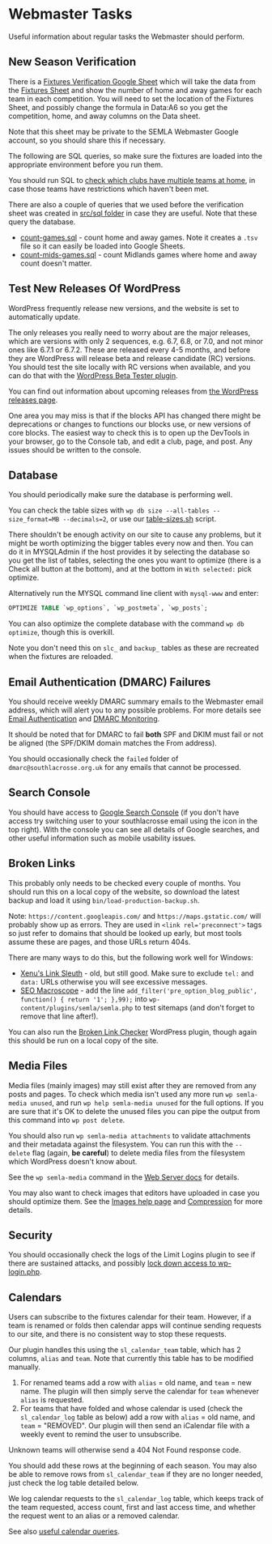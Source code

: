 # Webmaster Tasks

Useful information about regular tasks the Webmaster should perform.

## New Season Verification

There is a [Fixtures Verification Google Sheet](https://docs.google.com/spreadsheets/d/11LgFqD4acY9KPVCZQqu9i9PYwPC6qdfF3pHbhUncxb0/edit?usp=sharing) which will take the data from the [Fixtures Sheet](fixtures-sheet-format.md) and show the number of home and away games for each team in each competition. You will need to set the location of the Fixtures Sheet, and possibly change the formula in Data:A6 so you get the competition, home, and away columns on the Data sheet.

Note that this sheet may be private to the SEMLA Webmaster Google account, so you should share this if necessary.

The following are SQL queries, so make sure the fixtures are loaded into the appropriate environment before you run them.

You should run SQL to [check which clubs have multiple teams at home](../src/sql/multiple-teams-at-home.sql), in case those teams have restrictions which haven't been met.

There are also a couple of queries that we used before the verification sheet was created in [src/sql folder](../src/sql/) in case they are useful. Note that these query the database.

* [count-games.sql](../src/sql/count-games.sql) - count home and away games. Note it creates a `.tsv` file so it can easily be loaded into Google Sheets.
* [count-mids-games.sql](../src/sql/count-mids-games.sql) - count Midlands games where home and away count doesn't matter.

## Test New Releases Of WordPress

WordPress frequently release new versions, and the website is set to automatically update.

The only releases you really need to worry about are the major releases, which are versions with only 2 sequences, e.g. 6.7, 6.8, or 7.0, and not minor ones like 6.7.1 or 6.7.2. These are released every 4-5 months, and before they are WordPress will release beta and release candidate (RC) versions. You should test the site locally with RC versions when available, and you can do that with the [WordPress Beta Tester plugin](development-plugins.md#wordpress-beta-tester).

You can find out information about upcoming releases from [the WordPress releases page](https://wordpress.org/news/category/releases/).

One area you may miss is that if the blocks API has changed there might be deprecations or changes to functions our blocks use, or new versions of core blocks. The easiest way to check this is to open up the DevTools in your browser, go to the Console tab, and edit a club, page, and post. Any issues should be written to the console.

## Database

You should periodically make sure the database is performing well.

You can check the table sizes with `wp db size --all-tables --size_format=MB --decimals=2`, or use our [table-sizes.sh](../bin/table-sizes.sh) script.

There shouldn't be enough activity on our site to cause any problems, but it might be worth optimizing the bigger tables every now and then. You can do it in MYSQLAdmin if the host provides it by selecting the database so you get the list of tables, selecting the ones you want to optimize (there is a Check all button at the bottom), and at the bottom in `With selected:` pick optimize.

Alternatively run the MYSQL command line client with `mysql-www` and enter:

```SQL
OPTIMIZE TABLE `wp_options`, `wp_postmeta`, `wp_posts`;
```

You can also optimize the complete database with the command `wp db optimize`, though this is overkill.

Note you don't need this on `slc_` and `backup_` tables as these are recreated when the fixtures are reloaded.

## Email Authentication (DMARC) Failures

You should receive weekly DMARC summary emails to the Webmaster email address, which will alert you to any possible problems. For more details see [Email Authentication](setting-up-server.md#email-authentication) and [DMARC Monitoring](setting-up-server.md#dmarc-monitoring).

It should be noted that for DMARC to fail **both** SPF and DKIM must fail or not be aligned (the SPF/DKIM domain matches the From address).

You should occasionally check the `failed` folder of `dmarc@southlacrosse.org.uk` for any emails that cannot be processed.

## Search Console

You should have access to [Google Search Console](https://search.google.com/search-console?resource_id=sc-domain:southlacrosse.org.uk) (if you don't have access try switching user to your southlacrosse email using the icon in the top right). With the console you can see all details of Google searches, and other useful information such as mobile usability issues.

## Broken Links

This probably only needs to be checked every couple of months. You should run this on a local copy of the website, so download the latest backup and load it using `bin/load-production-backup.sh`.

Note: `https://content.googleapis.com/` and `https://maps.gstatic.com/` will probably show up as errors. They are used in `<link rel='preconnect'>` tags so just refer to domains that should be looked up early, but most tools assume these are pages, and those URLs return 404s.

There are many ways to do this, but the following work well for Windows:

* [Xenu's Link Sleuth](http://home.snafu.de/tilman/xenulink.html) - old, but still good. Make sure to exclude `tel:` and `data:` URLs otherwise you will see excessive messages.
* [SEO Macroscope](https://nazuke.github.io/SEOMacroscope/blog/) - add the line `add_filter('pre_option_blog_public', function() { return '1'; },99);` into `wp-content/plugins/semla/semla.php` to test sitemaps (and don't forget to remove that line after!).

You can also run the [Broken Link Checker](https://wordpress.org/plugins/broken-link-checker/) WordPress plugin, though again this should be run on a local copy of the site.

## Media Files

Media files (mainly images) may still exist after they are removed from any posts and pages. To check
which media isn't used any more run `wp semla-media unused`, and run `wp help semla-media unused` for the full options. If you are sure that it's OK to delete the unused files you can pipe the output from this command into `wp post delete`.

You should also run `wp semla-media attachments` to validate attachments and their metadata against the filesystem. You can run this with the `--delete` flag (again, **be careful**) to delete media files from the filesystem which WordPress doesn't know about.

See the `wp semla-media` command in the [Web Server docs](web-server.md#semla-wp-cli-commands) for details.

You may also want to check images that editors have uploaded in case you should optimize them. See the [Images help page](https://south-lacrosse.github.io/wp-help/images.html) and [Compression](developer-info.md#compression) for more details.

## Security

You should occasionally check the logs of the Limit Logins plugin to see if there are sustained attacks, and possibly [lock down access to wp-login.php](web-server.md#restricting-access-to-wordpress-login).

## Calendars

Users can subscribe to the fixtures calendar for their team. However, if a team is renamed or folds then calendar apps will continue sending requests to our site, and there is no consistent way to stop these requests.

Our plugin handles this using the `sl_calendar_team` table, which has 2 columns, `alias` and `team`. Note that currently this table has to be modified manually.

1. For renamed teams add a row with `alias` = old name, and `team` = new name. The plugin will then simply serve the calendar for `team` whenever `alias` is requested.
1. For teams that have folded and whose calendar is used (check the `sl_calendar_log` table as below) add a row with `alias` = old name, and `team` = "REMOVED". Our plugin will then send an iCalendar file with a weekly event to remind the user to unsubscribe.

Unknown teams will otherwise send a 404 Not Found response code.

You should add these rows at the beginning of each season. You may also be able to remove rows from `sl_calendar_team` if they are no longer needed, just check the log table detailed below.

We log calendar requests to the `sl_calendar_log` table, which keeps track of the team requested, access count, first and last access time, and whether the request went to an alias or a removed calendar.

See also [useful calendar queries](../src/sql/calendars.sql).
